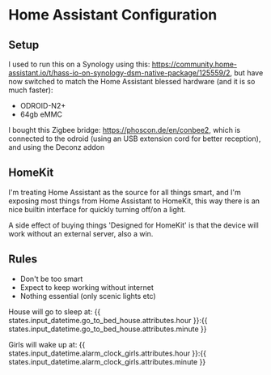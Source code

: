# Home Assistant Configuration

## Setup

I used to run this on a Synology using this: https://community.home-assistant.io/t/hass-io-on-synology-dsm-native-package/125559/2, but have now switched to match the Home Assistant blessed hardware (and it is so much faster):

- ODROID-N2+
- 64gb eMMC

I bought this Zigbee bridge: https://phoscon.de/en/conbee2, which is connected to the odroid (using an USB extension cord for better reception), and using the Deconz addon



## HomeKit

I'm treating Home Assistant as the source for all things smart, and I'm exposing most things from Home Assistant to HomeKit, this way there is an nice builtin interface for quickly turning off/on a light.

A side effect of buying things 'Designed for HomeKit' is that the device will work without an external server, also a win.

## Rules

- Don't be too smart
- Expect to keep working without internet
- Nothing essential (only scenic lights etc)

House will go to sleep at: {{ states.input_datetime.go_to_bed_house.attributes.hour }}:{{ states.input_datetime.go_to_bed_house.attributes.minute }}

Girls will wake up at: {{ states.input_datetime.alarm_clock_girls.attributes.hour }}:{{ states.input_datetime.alarm_clock_girls.attributes.minute }}
